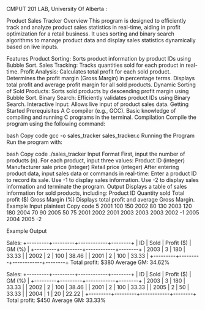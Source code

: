 CMPUT 201 LAB, University Of Alberta :

Product Sales Tracker
Overview
This program is designed to efficiently track and analyze product sales statistics in real-time, aiding in profit optimization for a retail business. It uses sorting and binary search algorithms to manage product data and display sales statistics dynamically based on live inputs.

Features
Product Sorting: Sorts product information by product IDs using Bubble Sort.
Sales Tracking: Tracks quantities sold for each product in real-time.
Profit Analysis:
Calculates total profit for each sold product.
Determines the profit margin (Gross Margin) in percentage terms.
Displays total profit and average profit margin for all sold products.
Dynamic Sorting of Sold Products: Sorts sold products by descending profit margin using Bubble Sort.
Binary Search: Efficiently validates product IDs using Binary Search.
Interactive Input: Allows live input of product sales data.
Getting Started
Prerequisites
A C compiler (e.g., GCC).
Basic knowledge of compiling and running C programs in the terminal.
Compilation
Compile the program using the following command:

bash
Copy code
gcc -o sales_tracker sales_tracker.c
Running the Program
Run the program with:

bash
Copy code
./sales_tracker
Input Format
First, input the number of products (n).
For each product, input three values:
Product ID (integer)
Manufacturer sale price (integer)
Retail price (integer)
After entering product data, input sales data or commands in real-time:
Enter a product ID to record its sale.
Use -1 to display sales information.
Use -2 to display sales information and terminate the program.
Output
Displays a table of sales information for sold products, including:
Product ID
Quantity sold
Total profit ($)
Gross Margin (%)
Displays total profit and average Gross Margin.
Example Input
plaintext
Copy code
5
2001 100 150
2002 80 130
2003 120 180
2004 70 90
2005 50 75
2001
2002
2001
2003
2003
2003
2002
-1
2005
2004
2005
-2

Example Output

Sales:
+---------+---------+------------+--------+
| ID      | Sold    | Profit ($) | GM (%) |
+---------+---------+------------+--------+
| 2003    | 3       | 180        | 33.33  |
| 2002    | 2       | 100        | 38.46  |
| 2001    | 2       | 100        | 33.33  |
+---------+---------+------------+--------+
Total profit: $380
Average GM: 34.62%

Sales:
+---------+---------+------------+--------+
| ID      | Sold    | Profit ($) | GM (%) |
+---------+---------+------------+--------+
| 2003    | 3       | 180        | 33.33  |
| 2002    | 2       | 100        | 38.46  |
| 2001    | 2       | 100        | 33.33  |
| 2005    | 2       | 50         | 33.33  |
| 2004    | 1       | 20         | 22.22  |
+---------+---------+------------+--------+
Total profit: $450
Average GM: 33.33%
